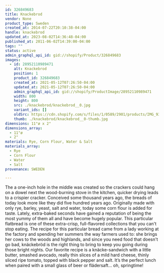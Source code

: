 ```yaml
---
id: 326849683
title: Knackebrod
vendor: None
product_type: Sweden
created_at: 2014-07-22T20:10:38-04:00
handle: knackebrod
updated_at: 2023-08-02T14:36:48-04:00
published_at: 2011-06-02T14:39:00-04:00
tags: ""
status: active
admin_graphql_api_id: gid://shopify/Product/326849683
images:
  - id: 28952110989471
    alt: Knackebrod
    position: 1
    product_id: 326849683
    created_at: 2021-05-12T07:26:50-04:00
    updated_at: 2021-05-12T07:26:50-04:00
    admin_graphql_api_id: gid://shopify/ProductImage/28952110989471
    width: 800
    height: 800
    src: ./knackebrod/knackebrod__0.jpg
    variant_ids: []
    oldSrc: https://cdn.shopify.com/s/files/1/0589/2901/products/IMG_9366.jpg?v=1620818810
    thumb: ./knackebrod/knackebrod__0-thumb.jpg
dimensions: 11"ø x 2"
dimensions_array:
  - 11"ø
  - 2"
materials: Rye, Corn Flour, Water & Salt
materials_array:
  - Rye
  - Corn Flour
  - Water
  - Salt
provenance: SWEDEN

---
```


The a one-inch hole in the middle was created so the crackers could hang on a dowel next the wood-burning stove in the kitchen, quicker drying leads to a crispier cracker. Conceived some thousand years ago, the breads of today look more like they did five hundred years ago. Originally made with only rye, barley, yeast, salt and water, today some corn flour is added for taste. Lately, extra-baked seconds have gained a reputation of being the most yummy of them all and have become hugely popular. This particular flatbread is one of these extra-crisp, full-flavored collections that you can't stop eating. The recipe for this particular bread came from a lady working at the factory and spending her summers the way farmers used to: she brings her cows to the woods and highlands, and since you need food that doesn't go bad, knäckebröd is the right thing to bring to keep you going during those bright nights. Our favorite recipe is a knäcke-sandwich with a little butter, smashed avocado, really thin slices of a mild hard cheese, thinly sliced ripe tomato, topped with black pepper and salt. It’s the perfect lunch when paired with a small glass of beer or flädersaft... oh, springtime!
